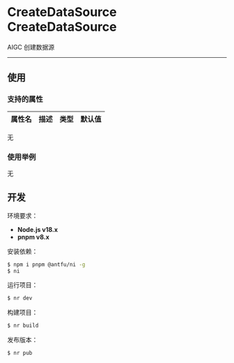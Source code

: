# CreateDataSource CreateDataSource
AIGC 创建数据源

---

## 使用

### 支持的属性

| 属性名    | 描述                | 类型 | 默认值 |
| ----------| ------------------ | ------ | ------ |
无

### 使用举例
无

## 开发

环境要求：

- **Node.js v18.x**
- **pnpm v8.x**

安装依赖：

```bash
$ npm i pnpm @antfu/ni -g
$ ni
```

运行项目：

```bash
$ nr dev
```

构建项目：

```bash
$ nr build
```

发布版本：

```bash
$ nr pub
```

